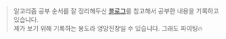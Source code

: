 > 알고리즘 공부 순서를 잘 정리해두신 [블로그](https://velog.io/@ngngs/%ED%95%9C-%EC%9E%A5%EC%9C%BC%EB%A1%9C-%EB%B3%B4%EB%8A%94-%EC%95%8C%EA%B3%A0%EB%A6%AC%EC%A6%98)를 참고해서 공부한 내용을 기록하고 있습니다.<br/>
제가 보기 위해 기록하는 용도라 엉망진창일 수 있습니다. 그래도 파이팅🔥
